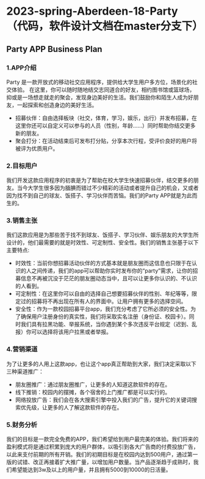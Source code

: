 # 2023-spring-Aberdeen-18-Party（代码，软件设计文档在master分支下）
## Party APP Business Plan
### 1.APP介绍
Party 是一款开放式的移动社交应用程序，提供给大学生用户多方位，场景化的社交体验。
在这里，你可以随时随地结交志同道合的好友，相约图书馆或篮球场，抑或是一场想走就走的聚会，发现身边美好的生活。我们鼓励你和陌生人成为好朋友，一起探索和创造身边的美好生活。
* 招募伙伴：自由选择板块（社交，体育，学习，娱乐，出行）并发布招募，在这里你还可以自定义可以参与的人员（性别，年龄……）同时帮助你结交更多新的朋友。
* 聚会打分：在活动结束后可发布打分贴，分享本次行程，受评价良好的用户将被评为优质用户。
### 2.目标用户
我们开发这款应用程序的初衷是为了帮助在校大学生快速招募伙伴，结交更多的朋友。当今大学生很多因为腼腆而错过不少精彩的活动或者提升自己的机会，又或者因为找不到自己的球友、饭搭子、学习伙伴而苦恼。我们的Party APP就是为此而生的。
### 3.销售主张
我们这款应用是为那些苦于找不到球友、饭搭子、学习伙伴、娱乐朋友的大学生所设计的，他们最需要的就是时效性、可定制性、安全性。我们的销售主张基于以下主要特点:
* 时效性：当前你想招募活动伙伴的方式基本就是朋友圈而这信息也只限于在认识的人之间传递，我们的app可以帮助你实时发布你的“party”需求，让你的招募信息不再被沉没于茫茫的朋友圈动态当中，且可以让更多你认识的、不认识的人看到。
* 可定制性：在这里你可以自由的选择自己想要招募伙伴的性别、年纪等等，限定过的招募将不再出现在所有人的界面中。让用户拥有更多的选择空间。
* 安全性：作为一款校园招募平台app，我们充分考虑了它所必须的安全性。为了确保用户注册身份的真实性，我们将采取实名注册（身份证、校园卡）。同时我们具有拉黑功能、举报系统，当你遇到某个多次违反平台规定（迟到、乱报）你可以选择将该用户拉黑或者举报。
### 4.营销渠道
为了让更多的人用上这款app，也让这个app真正帮助到大家，我们决定采取以下三种渠道推广：
* 朋友圈推广：通过朋友圈推广，让更多的人知道这款软件的存在。
* 线下推销：校园内的摆摊，各个宿舍的上门推广都是可以实行的。
* 网络投放广告：我们会在各大搜索引擎中投入我们的广告，提升它的关键词搜索优先级，让更多的人了解这款软件的存在。
### 5.财务分析
我们的目标是一款完全免费的APP，我们希望给到用户最完美的体验。我们将来的盈利模式将是通过积累到庞大的用户群体，以吸引到各大广告商的付费投放广告，以此来支付前期的所有开销。我们的初期目标是在校园内达到500用户，通过第一版的试错、改正再接着扩大推广量，以增加用户数量。当产品逐渐趋于成熟时，我们希望能达到3w及以上的用户量，并且拥有5000到10000的日活量。
